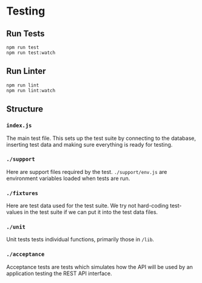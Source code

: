 # Testing

## Run Tests

```
npm run test
npm run test:watch
```

## Run Linter

```
npm run lint
npm run lint:watch
```

## Structure

### `index.js`

The main test file. This sets up the test suite by connecting to the database,
inserting test data and making sure everything is ready for testing.

### `./support`

Here are support files required by the test. `./support/env.js` are environment
variables loaded when tests are run.

### `./fixtures`

Here are test data used for the test suite. We try not hard-coding test-values
in the test suite if we can put it into the test data files.

### `./unit`

Unit tests tests individual functions, primarily those in `/lib`.

### `./acceptance`

Acceptance tests are tests which simulates how the API will be used by an
application testing the REST API interface.
